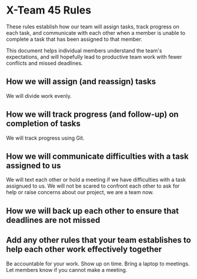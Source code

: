 # X-Team 45 Rules

These rules establish how our team will assign tasks,
track progress on each task, and communicate with each other 
when a member is unable to complete a task that has been assigned to that member.

This document helps individual members understand the team's expectations,
and will hopefully lead to productive team work with fewer conflicts
and missed deadlines.

## How we will assign (and reassign) tasks
We will divide work evenly.


## How we will track progress (and follow-up) on completion of tasks
We will track progress using Git.


## How we will communicate difficulties with a task assigned to us
We will text each other or hold a meeting if we have difficulties with a task assignued to us.
We will not be scared to confront each other to ask for help or raise concerns about our project, we are a team now.


## How we will back up each other to ensure that deadlines are not missed



## Add any other rules that your team establishes to help each other work effectively together
Be accountable for your work.
Show up on time.
Bring a laptop to meetings.
Let members know if you cannot make a meeting.


